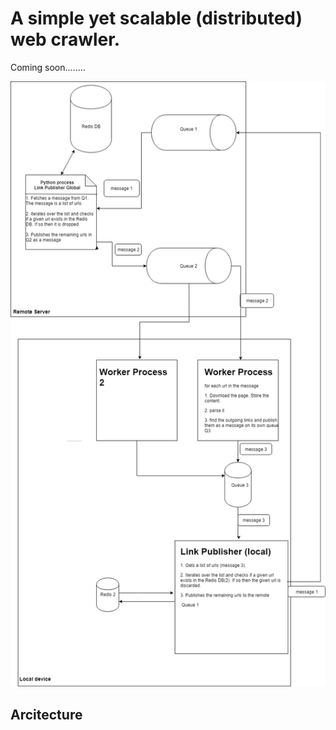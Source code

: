 # A simple yet scalable (distributed) web crawler.

Coming soon........

<img src="https://github.com/sajid1189/simple_crawler/blob/develop/structure.png">

## Arcitecture
